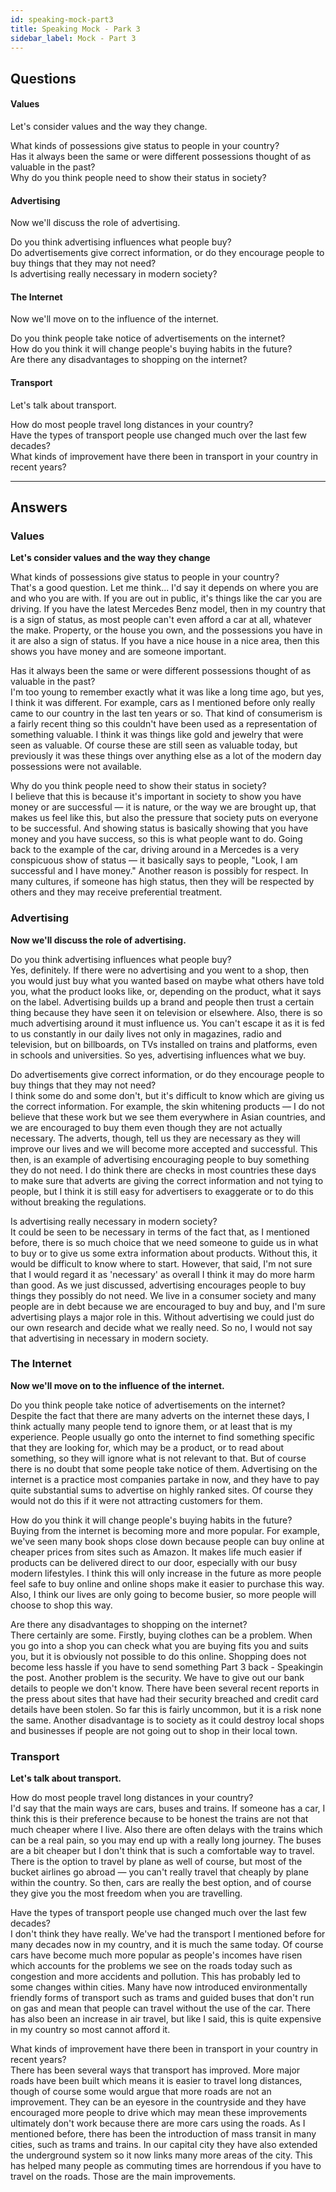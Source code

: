 ```yaml
---
id: speaking-mock-part3
title: Speaking Mock - Park 3
sidebar_label: Mock - Part 3
---
```


## Questions 

#### Values

Let's consider values and the way they change.  

What kinds of possessions give status to people in your country?  
Has it always been the same or were different possessions thought of as valuable in the past?  
Why do you think people need to show their status in society?  

#### Advertising

Now we'll discuss the role of advertising.  

Do you think advertising influences what people buy?  
Do advertisements give correct information, or do they encourage people to buy things that they may not need?  
Is advertising really necessary in modern society?  

#### The Internet

Now we'll move on to the influence of the internet.  

Do you think people take notice of advertisements on the internet?  
How do you think it will change people's buying habits in the future?  
Are there any disadvantages to shopping on the internet?  


#### Transport

Let's talk about transport.

How do most people travel long distances in your country?  
Have the types of transport people use changed much over the last few decades?  
What kinds of improvement have there been in transport in your country in recent years?  

---

## Answers

### Values

**Let's consider values and the way they change**

What kinds of possessions give status to people in your country?  
That's a good question. Let me think... I'd say it depends on where you are and who you are with. If you are out in public, it's things like the car you are driving. If you have the latest Mercedes Benz model, then in my country that is a sign of status, as most people can't even afford a car at all, whatever the make. Property, or the house you own, and the possessions you have in it are also a sign of status. If you have a nice house in a nice area, then this shows you have money and are someone important.

Has it always been the same or were different possessions thought of as valuable in the past?  
I'm too young to remember exactly what it was like a long time ago, but yes, I think it was different.
For example, cars as I mentioned before only really came to our country in the last ten years or so. That kind of consumerism is a fairly recent thing so this couldn't have been used as a representation of something valuable. I think it was things like gold and jewelry that were seen as valuable. Of course these are still seen as valuable today, but previously it was these things over anything else as a lot of the modern day possessions were not available.

Why do you think people need to show their status in society?  
I believe that this is because it's important in society to show you have money or are successful — it is nature, or the way we are brought up, that makes us feel like this, but also the pressure that society puts on everyone to be successful. And showing status is basically showing that you have money and you have success, so this is what people want to do. Going back to the example of the car, driving around in a Mercedes is a very conspicuous show of status — it basically says to people, "Look, I am successful and I have money." Another reason is possibly for respect. In many cultures, if someone has high status, then they will be respected by others and they may receive preferential treatment.

### Advertising

**Now we'll discuss the role of advertising.**

Do you think advertising influences what people buy?  
Yes, definitely. If there were no advertising and you went to a shop, then you would just buy what you wanted based on maybe what others have told you, what the product looks like, or, depending on the product, what it says on the label. Advertising builds up a brand and people then trust a certain thing because they have seen it on television or elsewhere. Also, there is so much advertising around it must influence us. You can't escape it as it is fed to us constantly in our daily lives not only in magazines, radio and television, but on billboards, on TVs installed on trains and platforms, even in schools and universities. So yes, advertising influences what we buy.

Do advertisements give correct information, or do they encourage people to buy things that they may not need?  
I think some do and some don't, but it's difficult to know which are giving us the correct information. For example, the skin whitening products — I do not believe that these work but we see them everywhere in Asian countries, and we are encouraged to buy them even though they are not actually necessary. The adverts, though, tell us they are necessary as they will improve our lives and we will become more accepted and successful. This then, is an example of advertising encouraging people to buy something they do not need. I do think there are checks in most countries these days to make sure that adverts are giving the correct information and not tying to people, but I think it is still easy for advertisers to exaggerate or to do this without breaking the regulations.

Is advertising really necessary in modern society?  
It could be seen to be necessary in terms of the fact that, as I mentioned before, there is so much choice that we need someone to guide us in what to buy or to give us some extra information about products. Without this, it would be difficult to know where to start. However, that said, I'm not sure that I would regard it as 'necessary' as overall I think it may do more harm than good. As we just discussed, advertising encourages people to buy things they possibly do not need. We live in a consumer society and many people are in debt because we are encouraged to buy and buy, and I'm sure advertising plays a major role in this. Without advertising we could just do our own research and decide what we really need. So no, I would not say that advertising in necessary in modern society.

### The Internet

**Now we'll move on to the influence of the internet.**

Do you think people take notice of advertisements on the internet?  
Despite the fact that there are many adverts on the internet these days, I think actually many people tend to ignore them, or at least that is my experience. People usually go onto the internet to find something specific that they are looking for, which may be a product, or to read about something, so they will ignore what is not relevant to that. But of course there is no doubt that some people take notice of them. Advertising on the internet is a practice most companies partake in now, and they have to pay quite substantial sums to advertise on highly ranked sites. Of course they would not do this if it were not attracting customers for them.

How do you think it will change people's buying habits in the future?  
Buying from the internet is becoming more and more popular. For example, we've seen many book shops close down because people can buy online at cheaper prices from sites such as Amazon. It makes life much easier if products can be delivered direct to our door, especially with our busy modern lifestyles. I think this will only increase in the future as more people feel safe to buy online and online shops make it easier to purchase this way. Also, I think our lives are only going to become busier, so more people will choose to shop this way.

Are there any disadvantages to shopping on the internet?  
There certainly are some. Firstly, buying clothes can be a problem. When you go into a shop you can check what you are buying fits you and suits you, but it is obviously not possible to do this online. Shopping does not become less hassle if you have to send something Part 3 back - Speakingin the post. Another problem is the security. We have to give out our bank details to people we don't know. There have been several recent reports in the press about sites that have had their security breached and credit card details have been stolen. So far this is fairly uncommon, but it is a risk none the same. Another disadvantage is to society as it could destroy local shops and businesses if people are not going out to shop in their local town.

### Transport

**Let's talk about transport.**

How do most people travel long distances in your country?  
I'd say that the main ways are cars, buses and trains. If someone has a car, I think this is their preference because to be honest the trains are not that much cheaper where I live. Also there are often delays with the trains which can be a real pain, so you may end up with a really long journey. The buses are a bit cheaper but I don't think that is such a comfortable way to travel. There is the option to travel by plane as well of course, but most of the bucket airlines go abroad — you can't really travel that cheaply by plane within the country. So then, cars are really the best option, and of course they give you the most freedom when you are travelling.

Have the types of transport people use changed much over the last few decades?  
I don't think they have really. We've had the transport I mentioned before for many decades now in my country, and it is much the same today. Of course cars have become much more popular as people's incomes have risen which accounts for the problems we see on the roads today such as congestion and more accidents and pollution. This has probably led to some changes within cities. Many have now introduced environmentally friendly forms of transport such as trams and guided buses that don't run on gas and mean that people can travel without the use of the car. There has also been an increase in air travel, but like I said, this is quite expensive in my country so most cannot afford it.

What kinds of improvement have there been in transport in your country in recent years?  
There has been several ways that transport has improved. More major roads have been built which means it is easier to travel long distances, though of course some would argue that more roads are not an improvement. They can be an eyesore in the countryside and they have encouraged more people to drive which may mean these improvements ultimately don't work because there are more cars using the roads. As I mentioned before, there has been the introduction of mass transit in many cities, such as trams and trains. In our capital city they have also extended the underground system so it now links many more areas of the city. This has helped many people as commuting times are horrendous if you have to travel on the roads. Those are the main improvements.
​
